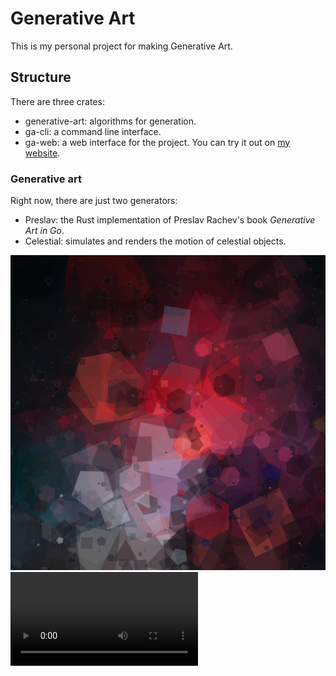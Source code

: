 # Generative Art

This is my personal project for making Generative Art.

## Structure

There are three crates: 

* generative-art: algorithms for generation.
* ga-cli: a command line interface.
* ga-web: a web interface for the project. You can try it out on [my website](https://elijahpotter.dev/art).

### Generative art

Right now, there are just two generators:

* Preslav: the Rust implementation of Preslav Rachev's book *Generative Art in Go*.
* Celestial: simulates and renders the motion of celestial objects.

![Example of Preslav generation](./example_images/output3.jpg)
![Example of celestial generation](./example_images/orbit.mp4)
